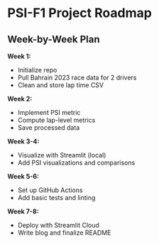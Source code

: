 # PSI-F1 Project Roadmap

## Week-by-Week Plan

**Week 1:**  
- Initialize repo  
- Pull Bahrain 2023 race data for 2 drivers  
- Clean and store lap time CSV  

**Week 2:**  
- Implement PSI metric  
- Compute lap-level metrics  
- Save processed data  

**Week 3-4:**  
- Visualize with Streamlit (local)  
- Add PSI visualizations and comparisons  

**Week 5-6:**  
- Set up GitHub Actions  
- Add basic tests and linting  

**Week 7-8:**  
- Deploy with Streamlit Cloud  
- Write blog and finalize README  
